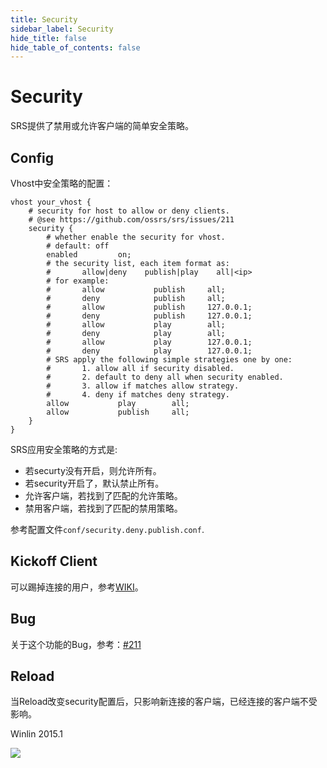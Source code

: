 ```yaml
---
title: Security
sidebar_label: Security
hide_title: false
hide_table_of_contents: false
---
```


# Security

SRS提供了禁用或允许客户端的简单安全策略。

## Config

Vhost中安全策略的配置：

```
vhost your_vhost {
    # security for host to allow or deny clients.
    # @see https://github.com/ossrs/srs/issues/211   
    security {
        # whether enable the security for vhost.
        # default: off
        enabled         on;
        # the security list, each item format as:
        #       allow|deny    publish|play    all|<ip>
        # for example:
        #       allow           publish     all;
        #       deny            publish     all;
        #       allow           publish     127.0.0.1;
        #       deny            publish     127.0.0.1;
        #       allow           play        all;
        #       deny            play        all;
        #       allow           play        127.0.0.1;
        #       deny            play        127.0.0.1;
        # SRS apply the following simple strategies one by one:
        #       1. allow all if security disabled.
        #       2. default to deny all when security enabled.
        #       3. allow if matches allow strategy.
        #       4. deny if matches deny strategy.
        allow           play        all;
        allow           publish     all;
    }
}
```

SRS应用安全策略的方式是:

* 若securty没有开启，则允许所有。
* 若security开启了，默认禁止所有。
* 允许客户端，若找到了匹配的允许策略。
* 禁用客户端，若找到了匹配的禁用策略。

参考配置文件`conf/security.deny.publish.conf`.

## Kickoff Client

可以踢掉连接的用户，参考[WIKI](./http-api#kickoff-client)。

## Bug

关于这个功能的Bug，参考：[#211](https://github.com/ossrs/srs/issues/211)

## Reload

当Reload改变security配置后，只影响新连接的客户端，已经连接的客户端不受影响。

Winlin 2015.1

![](https://ossrs.net/gif/v1/sls.gif?site=ossrs.io&path=/lts/doc-zh-5/doc/security)


